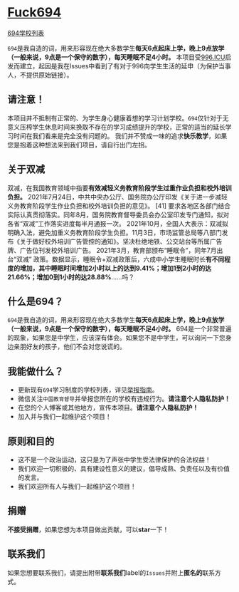 [Fuck694]([https://996.icu/#/zh_CN](https://github.com/No694/Fuck694))
=======
[694学校列表](https://github.com/No694/Fuck694/tree/main/blacklist)


`694`是我自造的词，用来形容现在绝大多数学生**每天6点起床上学，晚上9点放学（一般来说，9点是一个保守的数字），每天睡眠不足4小时。**
本项目受[996.ICU](https://996.icu/#/zh_CN)启发而建立，起因是我在Issues中看到了有对于996向学生生活的延申（为保护当事人，不提供原始链接）。

请注意！
---
本项目并不抵制有正常的、为学生身心健康着想的学习计划学校。`694`仅针对于无意义压榨学生休息时间来换取不存在的学习成绩提升的学校，正常的适当的延长学习时间在我们看来是完全没有问题的。
我们并不赞成一味的追求**快乐教学**，如果您是抱着这种想法来到我们项目，请自行出门左拐。

关于双减
---
双减，在我国教育领域中指要**有效减轻义务教育阶段学生过重作业负担和校外培训负担。**
2021年7月24日，中共中央办公厅、国务院办公厅印发《关于进一步减轻义务教育阶段学生作业负担和校外培训负担的意见》。 [41]  要求各地区各部门结合实际认真贯彻落实。同年8月，国务院教育督导委员会办公室印发专门通知，拟对各省“双减”工作落实进度每半月通报一次。
2021年10月，全国人大表示：双减拟明确入法，避免加重义务教育阶段学生负担。11月3日，市场监管总局等八部门发布《关于做好校外培训广告管控的通知》。坚决杜绝地铁、公交站台等所属广告牌、广告位刊发校外培训广告。
2021年3月，教育部颁布“睡眠令”，同年7月出台“双减” 政策。数据显示，睡眠令+双减政策后，六成中小学生睡眠时长**有不同程度的增加，其中睡眠时间增加2小时以上的达到9.41%；增加1到2小时的达21.66%；增加0到1小时的达28.88%**......吗？

什么是694？
---
`694`是我自造的词，用来形容现在绝大多数学生**每天6点起床上学，晚上9点放学（一般来说，9点是一个保守的数字），每天睡眠不足4小时。**
694是一个非常普遍的现象，如果您是中学生，应该深有体会。如果您不是中学生，可以询问一下您身边亲朋好友的孩子，他们不会对您说谎的。

我能做什么？
---
- 更新现有`694`学习制度的学校列表，详见[举报指南](https://github.com/No694/Fuck694/blob/main/blacklist/README.md)。
- 微信关注`中国教育督导`并举报您所在的学校有违规行为。**请注意个人隐私防护！**
- 在您的个人博客或其他地方，宣传本项目。**请注意个人隐私防护！**
- 加入并与我们一起维护这个项目！

原则和目的
---

* 这不是一个政治运动，这只是为了声张中学生受法律保护的合法权益！
* 我们欢迎一切积极的、具有建设性意义的建议，倡导成熟、负责任以及有价值的发言。
* 我们欢迎所有人与我们一起维护这个项目！

捐赠
---
**不接受捐赠**，如果您想为本项目做出贡献，可以**star**一下！

联系我们
---
如果您想要联系我们，请提出附带**联系我们**label的`Issues`并附上**匿名的**联系方式。
